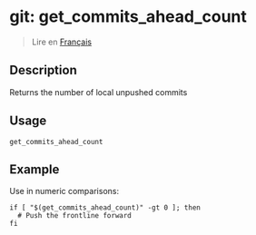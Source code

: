 # git: get_commits_ahead_count

> Lire en [Français](/docs/fr/helpers/git/get_commits_ahead_count.md)

## Description

Returns the number of local unpushed commits

## Usage

```shell
get_commits_ahead_count
```

## Example

Use in numeric comparisons:

```shell
if [ "$(get_commits_ahead_count)" -gt 0 ]; then
  # Push the frontline forward
fi
```
